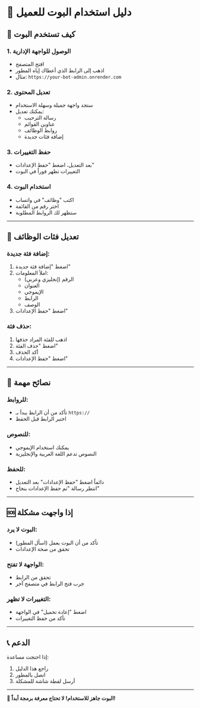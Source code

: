 # 📱 دليل استخدام البوت للعميل

## 🎯 كيف تستخدم البوت

### 1. الوصول للواجهة الإدارية
- افتح المتصفح
- اذهب إلى الرابط الذي أعطاك إياه المطور
- مثال: `https://your-bot-admin.onrender.com`

### 2. تعديل المحتوى
- ستجد واجهة جميلة وسهلة الاستخدام
- يمكنك تعديل:
  - رسالة الترحيب
  - عناوين القوائم
  - روابط الوظائف
  - إضافة فئات جديدة

### 3. حفظ التغييرات
- بعد التعديل، اضغط "حفظ الإعدادات"
- التغييرات تظهر فوراً في البوت

### 4. استخدام البوت
- اكتب "وظائف" في واتساب
- اختر رقم من القائمة
- ستظهر لك الروابط المطلوبة

---

## 🔧 تعديل فئات الوظائف

### إضافة فئة جديدة:
1. اضغط "إضافة فئة جديدة"
2. املأ المعلومات:
   - الرقم (إنجليزي وعربي)
   - العنوان
   - الإيموجي
   - الرابط
   - الوصف
3. اضغط "حفظ الإعدادات"

### حذف فئة:
1. اذهب للفئة المراد حذفها
2. اضغط "حذف الفئة"
3. أكد الحذف
4. اضغط "حفظ الإعدادات"

---

## 📝 نصائح مهمة

### للروابط:
- تأكد من أن الرابط يبدأ بـ `https://`
- اختبر الرابط قبل الحفظ

### للنصوص:
- يمكنك استخدام الإيموجي
- النصوص تدعم اللغة العربية والإنجليزية

### للحفظ:
- دائماً اضغط "حفظ الإعدادات" بعد التعديل
- انتظر رسالة "تم حفظ الإعدادات بنجاح"

---

## 🆘 إذا واجهت مشكلة

### البوت لا يرد:
- تأكد من أن البوت يعمل (اسأل المطور)
- تحقق من صحة الإعدادات

### الواجهة لا تفتح:
- تحقق من الرابط
- جرب فتح الرابط في متصفح آخر

### التغييرات لا تظهر:
- اضغط "إعادة تحميل" في الواجهة
- تأكد من حفظ التغييرات

---

## 📞 الدعم

إذا احتجت مساعدة:
1. راجع هذا الدليل
2. اتصل بالمطور
3. أرسل لقطة شاشة للمشكلة

---

**🎉 البوت جاهز للاستخدام! لا تحتاج معرفة برمجة أبداً!** 